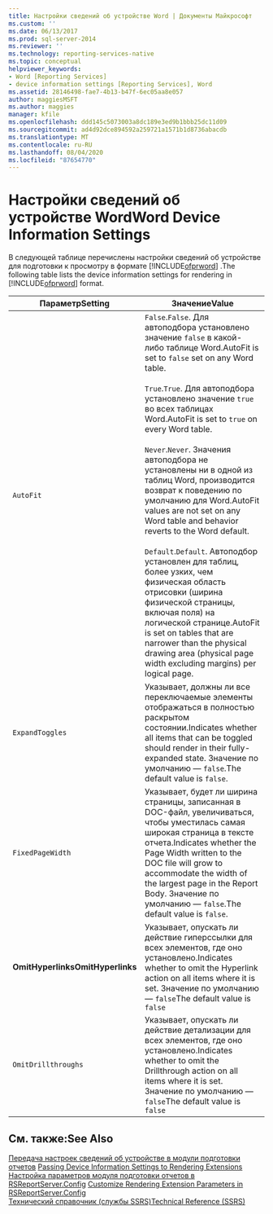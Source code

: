 ```yaml
---
title: Настройки сведений об устройстве Word | Документы Майкрософт
ms.custom: ''
ms.date: 06/13/2017
ms.prod: sql-server-2014
ms.reviewer: ''
ms.technology: reporting-services-native
ms.topic: conceptual
helpviewer_keywords:
- Word [Reporting Services]
- device information settings [Reporting Services], Word
ms.assetid: 28146498-fae7-4b13-b47f-6ec05aa8e057
author: maggiesMSFT
ms.author: maggies
manager: kfile
ms.openlocfilehash: ddd145c5073003a8dc189e3ed9b1bbb25dc11d09
ms.sourcegitcommit: ad4d92dce894592a259721a1571b1d8736abacdb
ms.translationtype: MT
ms.contentlocale: ru-RU
ms.lasthandoff: 08/04/2020
ms.locfileid: "87654770"
---
```

# <a name="word-device-information-settings"></a><span data-ttu-id="9acfb-102">Настройки сведений об устройстве Word</span><span class="sxs-lookup"><span data-stu-id="9acfb-102">Word Device Information Settings</span></span>
  <span data-ttu-id="9acfb-103">В следующей таблице перечислены настройки сведений об устройстве для подготовки к просмотру в формате [!INCLUDE[ofprword](../includes/ofprword-md.md)] .</span><span class="sxs-lookup"><span data-stu-id="9acfb-103">The following table lists the device information settings for rendering in [!INCLUDE[ofprword](../includes/ofprword-md.md)] format.</span></span>  
  
|<span data-ttu-id="9acfb-104">Параметр</span><span class="sxs-lookup"><span data-stu-id="9acfb-104">Setting</span></span>|<span data-ttu-id="9acfb-105">Значение</span><span class="sxs-lookup"><span data-stu-id="9acfb-105">Value</span></span>|  
|-------------|-----------|  
|`AutoFit`|<span data-ttu-id="9acfb-106">`False`.</span><span class="sxs-lookup"><span data-stu-id="9acfb-106">`False`.</span></span> <span data-ttu-id="9acfb-107">Для автоподбора установлено значение `false` в какой-либо таблице Word.</span><span class="sxs-lookup"><span data-stu-id="9acfb-107">AutoFit is set to `false` set on any Word table.</span></span><br /><br /> <span data-ttu-id="9acfb-108">`True`.</span><span class="sxs-lookup"><span data-stu-id="9acfb-108">`True`.</span></span> <span data-ttu-id="9acfb-109">Для автоподбора установлено значение `true` во всех таблицах Word.</span><span class="sxs-lookup"><span data-stu-id="9acfb-109">AutoFit is set to `true` on every Word table.</span></span><br /><br /> <span data-ttu-id="9acfb-110">`Never`.</span><span class="sxs-lookup"><span data-stu-id="9acfb-110">`Never`.</span></span> <span data-ttu-id="9acfb-111">Значения автоподбора не установлены ни в одной из таблиц Word, производится возврат к поведению по умолчанию для Word.</span><span class="sxs-lookup"><span data-stu-id="9acfb-111">AutoFit values are not set on any Word table and behavior reverts to the Word default.</span></span><br /><br /> <span data-ttu-id="9acfb-112">`Default`.</span><span class="sxs-lookup"><span data-stu-id="9acfb-112">`Default`.</span></span> <span data-ttu-id="9acfb-113">Автоподбор установлен для таблиц, более узких, чем физическая область отрисовки (ширина физической страницы, включая поля) на логической странице.</span><span class="sxs-lookup"><span data-stu-id="9acfb-113">AutoFit is set on tables that are narrower than the physical drawing area (physical page width excluding margins) per logical page.</span></span>|  
|`ExpandToggles`|<span data-ttu-id="9acfb-114">Указывает, должны ли все переключаемые элементы отображаться в полностью раскрытом состоянии.</span><span class="sxs-lookup"><span data-stu-id="9acfb-114">Indicates whether all items that can be toggled should render in their fully-expanded state.</span></span> <span data-ttu-id="9acfb-115">Значение по умолчанию — `false`.</span><span class="sxs-lookup"><span data-stu-id="9acfb-115">The default value is `false`.</span></span>|  
|`FixedPageWidth`|<span data-ttu-id="9acfb-116">Указывает, будет ли ширина страницы, записанная в DOC-файл, увеличиваться, чтобы уместилась самая широкая страница в тексте отчета.</span><span class="sxs-lookup"><span data-stu-id="9acfb-116">Indicates whether the Page Width written to the DOC file will grow to accommodate the width of the largest page in the Report Body.</span></span> <span data-ttu-id="9acfb-117">Значение по умолчанию — `false`.</span><span class="sxs-lookup"><span data-stu-id="9acfb-117">The default value is `false`.</span></span>|  
|<span data-ttu-id="9acfb-118">**OmitHyperlinks**</span><span class="sxs-lookup"><span data-stu-id="9acfb-118">**OmitHyperlinks**</span></span>|<span data-ttu-id="9acfb-119">Указывает, опускать ли действие гиперссылки для всех элементов, где оно установлено.</span><span class="sxs-lookup"><span data-stu-id="9acfb-119">Indicates whether to omit the Hyperlink action on all items where it is set.</span></span> <span data-ttu-id="9acfb-120">Значение по умолчанию — `false`</span><span class="sxs-lookup"><span data-stu-id="9acfb-120">The default value is `false`</span></span>|  
|`OmitDrillthroughs`|<span data-ttu-id="9acfb-121">Указывает, опускать ли действие детализации для всех элементов, где оно установлено.</span><span class="sxs-lookup"><span data-stu-id="9acfb-121">Indicates whether to omit the Drillthrough action on all items where it is set.</span></span> <span data-ttu-id="9acfb-122">Значение по умолчанию — `false`</span><span class="sxs-lookup"><span data-stu-id="9acfb-122">The default value is `false`</span></span>|  
  
## <a name="see-also"></a><span data-ttu-id="9acfb-123">См. также:</span><span class="sxs-lookup"><span data-stu-id="9acfb-123">See Also</span></span>  
 <span data-ttu-id="9acfb-124">[Передача настроек сведений об устройстве в модули подготовки отчетов](report-server-web-service/net-framework/passing-device-information-settings-to-rendering-extensions.md) </span><span class="sxs-lookup"><span data-stu-id="9acfb-124">[Passing Device Information Settings to Rendering Extensions](report-server-web-service/net-framework/passing-device-information-settings-to-rendering-extensions.md) </span></span>  
 <span data-ttu-id="9acfb-125">[Настройка параметров модуля подготовки отчетов в RSReportServer.Config](customize-rendering-extension-parameters-in-rsreportserver-config.md) </span><span class="sxs-lookup"><span data-stu-id="9acfb-125">[Customize Rendering Extension Parameters in RSReportServer.Config](customize-rendering-extension-parameters-in-rsreportserver-config.md) </span></span>  
 [<span data-ttu-id="9acfb-126">Технический справочник (службы SSRS)</span><span class="sxs-lookup"><span data-stu-id="9acfb-126">Technical Reference &#40;SSRS&#41;</span></span>](../../2014/reporting-services/technical-reference-ssrs.md)  
  
  
